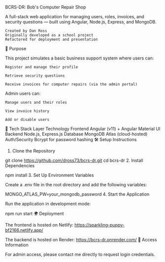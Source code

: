 BCRS-DR: Bob's Computer Repair Shop

A full-stack web application for managing users, roles, invoices, and security questions — built using Angular, Node.js, Express, and MongoDB.

    Created by Dan Ross
    Originally developed as a school project
    Refactored for deployment and presentation

🧠 Purpose

This project simulates a basic business support system where users can:

    Register and manage their profile

    Retrieve security questions

    Receive invoices for computer repairs (via the admin portal)

Admin users can:

    Manage users and their roles

    View invoice history

    Add or disable users

🚀 Tech Stack
Layer	Technology
Frontend	Angular (v11) + Angular Material UI
Backend	Node.js, Express.js
Database	MongoDB Atlas (cloud-hosted)
Auth/Security	Bcrypt for password hashing
🛠️ Setup Instructions
1. Clone the Repository

git clone https://github.com/dross73/bcrs-dr.git
cd bcrs-dr
2. Install Dependencies

npm install
3. Set Up Environment Variables

Create a .env file in the root directory and add the following variables:

MONGO_ATLAS_PW=your_mongodb_password
4. Start the Application

Run the application in development mode:

npm run start
🌍 Deployment

The frontend is hosted on Netlify: https://sparkling-puppy-bf2166.netlify.app/

The backend is hosted on Render: https://bcrs-dr.onrender.com/
🔑 Access Information

For admin access, please contact me directly to request login credentials.
